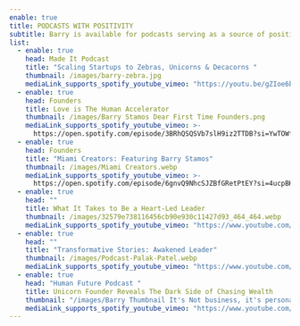 ```yaml
---
enable: true
title: PODCASTS WITH POSITIVITY
subtitle: Barry is available for podcasts serving as a source of positivity.
list:
  - enable: true
    head: Made It Podcast
    title: "Scaling Startups to Zebras, Unicorns & Decacorns "
    thumbnail: /images/barry-zebra.jpg
    mediaLink_supports_spotify_youtube_vimeo: "https://youtu.be/gZIoe6bu2GY?si=9bESyaeUCsW5pqN8&t=1"
  - enable: true
    head: Founders
    title: Love is The Human Accelerator
    thumbnail: /images/Barry Stamos Dear First Time Founders.png
    mediaLink_supports_spotify_youtube_vimeo: >-
      https://open.spotify.com/episode/3BRhQSQSVb7slH9iz2TTDB?si=YwTOWfq_SWWfZf1D81CQdQ
  - enable: true
    head: Founders
    title: "Miami Creators: Featuring Barry Stamos"
    thumbnail: /images/Miami Creators.webp
    mediaLink_supports_spotify_youtube_vimeo: >-
      https://open.spotify.com/episode/6gnvQ9NhcSJZBfGRetPtEY?si=4ucpBHrhR12R5sU5oVnzYA
  - enable: true
    head: ""
    title: What It Takes to Be a Heart-Led Leader
    thumbnail: /images/32579e738116456cb90e930c11427d93_464_464.webp
    mediaLink_supports_spotify_youtube_vimeo: "https://www.youtube.com/watch?v=xn6pwdBP4Io"
  - enable: true
    head: ""
    title: "Transformative Stories: Awakened Leader"
    thumbnail: /images/Podcast-Palak-Patel.webp
    mediaLink_supports_spotify_youtube_vimeo: "https://www.youtube.com/watch?v=mRu0iC_I_ys&t=279s"
  - enable: true
    head: "Human Future Podcast "
    title: Unicorn Founder Reveals The Dark Side of Chasing Wealth
    thumbnail: "/images/Barry Thumbnail It's Not business, it's personal.jpeg"
    mediaLink_supports_spotify_youtube_vimeo: "https://www.youtube.com/watch?v=_XTt3K7TiDc"
---
```

